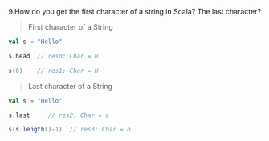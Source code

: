 9.How do you get the first character of a string in Scala? The last character?

> First character of a String

```scala
val s = "Hello"

s.head  // res0: Char = H

s(0)    // res1: Char = H
```


> Last character of a String

```scala
val s = "Hello"

s.last     // res2: Char = o

s(s.length()-1)  // res3: Char = o
```

